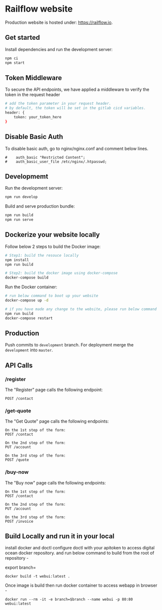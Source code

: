 # Railflow website

Production website is hosted under: https://railflow.io.

## Get started

Install dependencies and run the development server:

```bash
npm ci
npm start
```

## Token Middleware

To secure the API endpoints, we have applied a middleware to verify the token in the request header
```bash
# add the token parameter in your request header.
# by default, the token will be set in the gitlab cicd variables.
header: {
    token: your_token_here
}
```

## Disable Basic Auth

To disable basic auth, go to nginx/nginx.conf and comment below lines.

```
#    auth_basic "Restricted Content";
#    auth_basic_user_file /etc/nginx/.htpasswd;
```

## Developmemt

Run the development server:

```bash
npm run develop
```

Build and serve production bundle:

```bash
npm run build
npm run serve
```

## Dockerize your website locally

Follow below 2 steps to build the Docker image:

```bash
# Step1: build the resouce locally
npm install
npm run build

# Step2: build the docker image using docker-compose
docker-compose build
```

Run the Docker container:

```bash
# run below command to boot up your website
docker-compose up -d

# if you have made any change to the website, please run below command to update the latest build to docker container
npm run build
docker-compose restart
```

## Production

Push commits to `development` branch.
For deployment merge the `development` into `master`.

## API Calls

### /register

The "Register" page calls the following endpoint:

```
POST /contact
```

### /get-quote

The "Get Quote" page calls the following endpoints:

```
On the 1st step of the form:
POST /contact

On the 2nd step of the form:
PUT /account

On the 3rd step of the form:
POST /quote
```

### /buy-now

The "Buy now" page calls the following endpoints:

```
On the 1st step of the form:
POST /contact

On the 2nd step of the form:
PUT /account

On the 3rd step of the form:
POST /invoice
```



## Build Locally and run it in your local

install docker and doctl 
configure doctl with your apitoken to access digital ocean docker repository.
and run below command to build from the root of repository -

export branch=<your branch name>
```
docker build -t webui:latest .
```
Once image is build then run docker container to access webapp in browser -
```
docker run --rm -it -e branch=$branch --name webui -p 80:80 webui:latest
```
